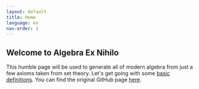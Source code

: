 ```yaml
---
layout: default
title: Home
language: en
nav-order: 1
---
```


## Welcome to Algebra Ex Nihilo

This humble page will be used to generate all of modern algebra from just a few axioms taken from set theory. Let's get going with some [basic definitions](basic_def.md). You can find the original GitHub page [here](welcome.md).
